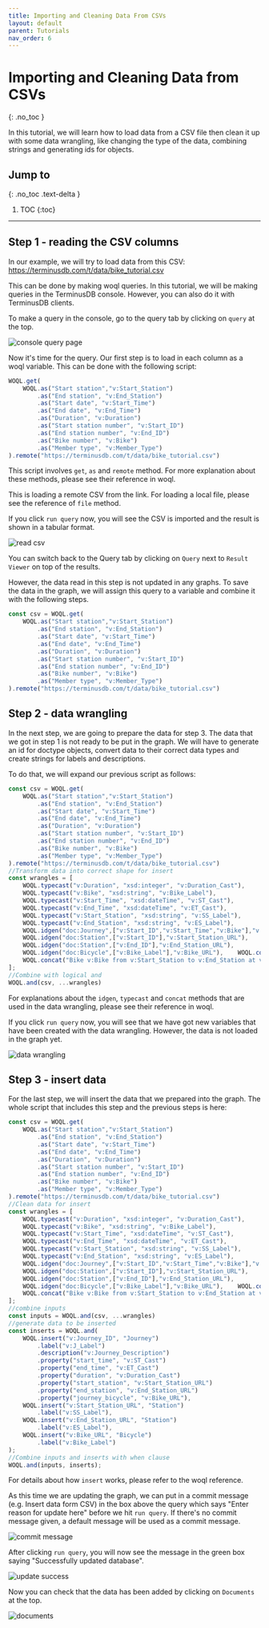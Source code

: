 ```yaml
---
title: Importing and Cleaning Data From CSVs
layout: default
parent: Tutorials
nav_order: 6
---
```

# Importing and Cleaning Data from CSVs

{: .no_toc }

In this tutorial, we will learn how to load data from a CSV file then clean it up with some data wrangling, like changing the type of the data, combining strings and generating ids for objects.

## Jump to

{: .no_toc .text-delta }

1. TOC
   {:toc}

- - -

## Step 1 - reading the CSV columns

In our example, we will try to load data from this CSV: <https://terminusdb.com/t/data/bike_tutorial.csv>

This can be done by making woql queries. In this tutorial, we will be making queries in the TerminusDB console. However, you can also do it with TerminusDB clients.

To make a query in the console, go to the query tab by clicking on `query` at the top.

![console query page](/docs/assets/images/tutorials/console-query-page.png)

Now it's time for the query. Our first step is to load in each column as a woql variable. This can be done with the following script:

```js
WOQL.get(
    WOQL.as("Start station","v:Start_Station")
        .as("End station", "v:End_Station")
        .as("Start date", "v:Start_Time")
        .as("End date", "v:End_Time")
        .as("Duration", "v:Duration")
        .as("Start station number", "v:Start_ID")
        .as("End station number", "v:End_ID")
        .as("Bike number", "v:Bike")
        .as("Member type", "v:Member_Type")
).remote("https://terminusdb.com/t/data/bike_tutorial.csv")
```

This script involves `get`, `as` and `remote` method. For more explanation about these methods, please see their reference in woql.

This is loading a remote CSV from the link. For loading a local file, please see the reference of `file` method.

If you click `run query` now, you will see the CSV is imported and the result is shown in a tabular format.

![read csv](/docs/assets/images/tutorials/read-csv.png)

You can switch back to the Query tab by clicking on `Query` next to `Result Viewer` on top of the results.

However, the data read in this step is not updated in any graphs. To save the data in the graph, we will assign this query to a variable and combine it with the following steps.

```js
const csv = WOQL.get(
    WOQL.as("Start station","v:Start_Station")
        .as("End station", "v:End_Station")
        .as("Start date", "v:Start_Time")
        .as("End date", "v:End_Time")
        .as("Duration", "v:Duration")
        .as("Start station number", "v:Start_ID")
        .as("End station number", "v:End_ID")
        .as("Bike number", "v:Bike")
        .as("Member type", "v:Member_Type")
).remote("https://terminusdb.com/t/data/bike_tutorial.csv")
```

## Step 2 - data wrangling

In the next step, we are going to prepare the data for step 3. The data that we got in step 1 is not ready to be put in the graph. We will have to generate an id for doctype objects, convert data to their correct data types and create strings for labels and descriptions.

To do that, we will expand our previous script as follows:

```js
const csv = WOQL.get(
    WOQL.as("Start station","v:Start_Station")
        .as("End station", "v:End_Station")
        .as("Start date", "v:Start_Time")
        .as("End date", "v:End_Time")
        .as("Duration", "v:Duration")
        .as("Start station number", "v:Start_ID")
        .as("End station number", "v:End_ID")
        .as("Bike number", "v:Bike")
        .as("Member type", "v:Member_Type")
).remote("https://terminusdb.com/t/data/bike_tutorial.csv")
//Transform data into correct shape for insert
const wrangles = [
    WOQL.typecast("v:Duration", "xsd:integer", "v:Duration_Cast"),
    WOQL.typecast("v:Bike", "xsd:string", "v:Bike_Label"),
    WOQL.typecast("v:Start_Time", "xsd:dateTime", "v:ST_Cast"),
    WOQL.typecast("v:End_Time", "xsd:dateTime", "v:ET_Cast"),
    WOQL.typecast("v:Start_Station", "xsd:string", "v:SS_Label"),
    WOQL.typecast("v:End_Station", "xsd:string", "v:ES_Label"),
    WOQL.idgen("doc:Journey",["v:Start_ID","v:Start_Time","v:Bike"],"v:Journey_ID"),       
    WOQL.idgen("doc:Station",["v:Start_ID"],"v:Start_Station_URL"),
    WOQL.idgen("doc:Station",["v:End_ID"],"v:End_Station_URL"),
    WOQL.idgen("doc:Bicycle",["v:Bike_Label"],"v:Bike_URL"),    WOQL.concat("v:Start_ID - v:End_ID @ v:Start_Time","v:J_Label"),
    WOQL.concat("Bike v:Bike from v:Start_Station to v:End_Station at v:Start_Time until v:End_Time","v:Journey_Description")
];
//Combine with logical and
WOQL.and(csv, ...wrangles)
```

For explanations about the `idgen`, `typecast` and `concat` methods that are used in the data wrangling, please see their reference in woql.

If you click `run query` now, you will see that we have got new variables that have been created with the data wrangling. However, the data is not loaded in the graph yet.

![data wrangling](/docs/assets/images/tutorials/data-wrangling.png)

## Step 3 - insert data

For the last step, we will insert the data that we prepared into the graph. The whole script that includes this step and the previous steps is here:

```js
const csv = WOQL.get(
    WOQL.as("Start station","v:Start_Station")
        .as("End station", "v:End_Station")
        .as("Start date", "v:Start_Time")
        .as("End date", "v:End_Time")
        .as("Duration", "v:Duration")
        .as("Start station number", "v:Start_ID")
        .as("End station number", "v:End_ID")
        .as("Bike number", "v:Bike")
        .as("Member type", "v:Member_Type")
).remote("https://terminusdb.com/t/data/bike_tutorial.csv")
//Clean data for insert
const wrangles = [
    WOQL.typecast("v:Duration", "xsd:integer", "v:Duration_Cast"),
    WOQL.typecast("v:Bike", "xsd:string", "v:Bike_Label"),
    WOQL.typecast("v:Start_Time", "xsd:dateTime", "v:ST_Cast"),
    WOQL.typecast("v:End_Time", "xsd:dateTime", "v:ET_Cast"),
    WOQL.typecast("v:Start_Station", "xsd:string", "v:SS_Label"),
    WOQL.typecast("v:End_Station", "xsd:string", "v:ES_Label"),
    WOQL.idgen("doc:Journey",["v:Start_ID","v:Start_Time","v:Bike"],"v:Journey_ID"),       
    WOQL.idgen("doc:Station",["v:Start_ID"],"v:Start_Station_URL"),
    WOQL.idgen("doc:Station",["v:End_ID"],"v:End_Station_URL"),
    WOQL.idgen("doc:Bicycle",["v:Bike_Label"],"v:Bike_URL"),    WOQL.concat("v:Start_ID - v:End_ID @ v:Start_Time","v:J_Label"),
    WOQL.concat("Bike v:Bike from v:Start_Station to v:End_Station at v:Start_Time until v:End_Time","v:Journey_Description")
];
//combine inputs
const inputs = WOQL.and(csv, ...wrangles)
//generate data to be inserted
const inserts = WOQL.and(
    WOQL.insert("v:Journey_ID", "Journey")
        .label("v:J_Label")
        .description("v:Journey_Description")
        .property("start_time", "v:ST_Cast")
        .property("end_time", "v:ET_Cast")
        .property("duration", "v:Duration_Cast")
        .property("start_station", "v:Start_Station_URL")
        .property("end_station", "v:End_Station_URL")
        .property("journey_bicycle", "v:Bike_URL"),
    WOQL.insert("v:Start_Station_URL", "Station")
        .label("v:SS_Label"),
    WOQL.insert("v:End_Station_URL", "Station")
        .label("v:ES_Label"),
    WOQL.insert("v:Bike_URL", "Bicycle")
        .label("v:Bike_Label")
);
//Combine inputs and inserts with when clause
WOQL.and(inputs, inserts);
```

For details about how `insert` works, please refer to the woql reference.

As this time we are updating the graph, we can put in a commit message (e.g. Insert data form CSV) in the box above the query which says "Enter reason for update here" before we hit `run query`. If there's no commit message given, a default message will be used as a commit message.

![commit message](/docs/assets/images/tutorials/commit-message.png)

After clicking `run query`, you will now see the message in the green box saying "Successfully updated database".

![update success](/docs/assets/images/tutorials/update-success.png)

Now you can check that the data has been added by clicking on `Documents` at the top.

![documents](/docs/assets/images/tutorials/documents.png)
